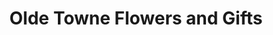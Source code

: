 ---
title: "Olde Towne Flowers and Gifts"
url: /columbus/olde-towne-flowers-and-gifts/
shop: Blumen
---